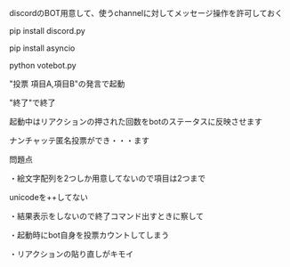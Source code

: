 discordのBOT用意して、使うchannelに対してメッセージ操作を許可しておく


pip install discord.py


pip install asyncio


python votebot.py


"投票 項目A,項目B"の発言で起動


"終了"で終了


起動中はリアクションの押された回数をbotのステータスに反映させます


ナンチャッテ匿名投票ができ・・・ます


問題点


・絵文字配列を2つしか用意してないので項目は2つまで


 unicodeを++してない


・結果表示をしないので終了コマンド出すときに察して


・起動時にbot自身を投票カウントしてしまう


・リアクションの貼り直しがキモイ

